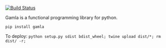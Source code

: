 [![Build Status](https://travis-ci.com/uriva/gamla.svg?branch=master)](https://travis-ci.com/uriva/gamla)

Gamla is a functional programming library for python.

`pip install gamla`

To deploy: `python setup.py sdist bdist_wheel; twine upload dist/*; rm dist/ -r;`
